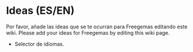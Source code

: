 # Ideas (ES/EN) #

Por favor, añade las ideas que se te ocurran para Freegemas editando este wiki.
Please add your ideas for Freegemas by editing this wiki page.

  * Selector de idiomas.